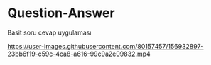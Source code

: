 # Question-Answer
Basit soru cevap uygulaması



https://user-images.githubusercontent.com/80157457/156932897-23bb6f19-c59c-4ca8-a616-99c9a2e09832.mp4

